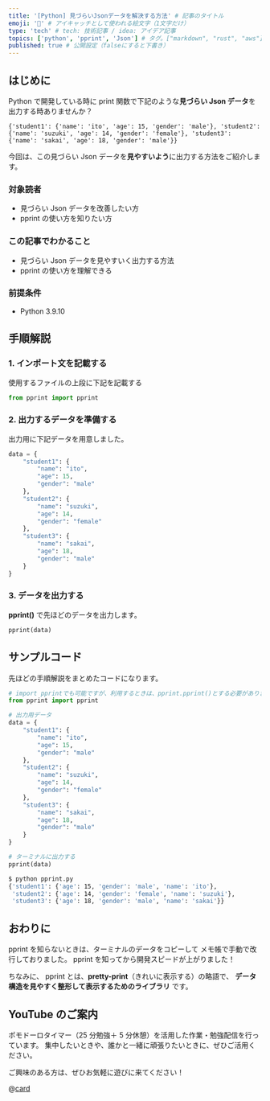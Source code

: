 ```yaml
---
title: '[Python] 見づらいJsonデータを解決する方法' # 記事のタイトル
emoji: '🐍' # アイキャッチとして使われる絵文字（1文字だけ）
type: 'tech' # tech: 技術記事 / idea: アイデア記事
topics: ['python', 'pprint', 'Json'] # タグ。["markdown", "rust", "aws"]のように指定する
published: true # 公開設定（falseにすると下書き）
---
```


## はじめに

Python で開発している時に
print 関数で下記のような**見づらい Json データ**を出力する時ありませんか？

```git
{'student1': {'name': 'ito', 'age': 15, 'gender': 'male'}, 'student2': {'name': 'suzuki', 'age': 14, 'gender': 'female'}, 'student3': {'name': 'sakai', 'age': 18, 'gender': 'male'}}
```

今回は、この見づらい Json データを**見やすいよう**に出力する方法をご紹介します。

### 対象読者

- 見づらい Json データを改善したい方
- pprint の使い方を知りたい方

### この記事でわかること

- 見づらい Json データを見やすいく出力する方法
- pprint の使い方を理解できる

### 前提条件

- Python 3.9.10

## 手順解説

### 1. インポート文を記載する

使用するファイルの上段に下記を記載する

```python
from pprint import pprint
```

### 2. 出力するデータを準備する

出力用に下記データを用意しました。

```python
data = {
    "student1": {
        "name": "ito",
        "age": 15,
        "gender": "male"
    },
    "student2": {
        "name": "suzuki",
        "age": 14,
        "gender": "female"
    },
    "student3": {
        "name": "sakai",
        "age": 18,
        "gender": "male"
    }
}
```

### 3. データを出力する

**pprint()** で先ほどのデータを出力します。

```python
pprint(data)
```

## サンプルコード

先ほどの手順解説をまとめたコードになります。

```python:pprint.py
# import pprintでも可能ですが、利用するときは、pprint.pprint()とする必要があります。
from pprint import pprint

# 出力用データ
data = {
    "student1": {
        "name": "ito",
        "age": 15,
        "gender": "male"
    },
    "student2": {
        "name": "suzuki",
        "age": 14,
        "gender": "female"
    },
    "student3": {
        "name": "sakai",
        "age": 18,
        "gender": "male"
    }
}

# ターミナルに出力する
pprint(data)
```

```bash
$ python pprint.py
{'student1': {'age': 15, 'gender': 'male', 'name': 'ito'},
 'student2': {'age': 14, 'gender': 'female', 'name': 'suzuki'},
 'student3': {'age': 18, 'gender': 'male', 'name': 'sakai'}}
```

## おわりに

pprint を知らないときは、ターミナルのデータをコピーして
メモ帳で手動で改行しておりました。
pprint を知ってから開発スピードが上がりました！

ちなみに、
pprint とは、**pretty-print**（きれいに表示する）の略語で、
**データ構造を見やすく整形して表示するためのライブラリ** です。

## YouTube のご案内

ポモドーロタイマー（25 分勉強＋ 5 分休憩）を活用した作業・勉強配信を行っています。
集中したいときや、誰かと一緒に頑張りたいときに、ぜひご活用ください。

ご興味のある方は、ぜひお気軽に遊びに来てください！

@[card](https://www.youtube.com/@aew2sbee)
